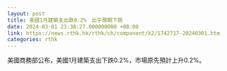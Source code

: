 ```yaml
---
layout: post
title: 美國1月建築支出跌0.2%　出乎預期下跌
date: 2024-03-01 23:38:27.000000000 +08:00
link: https://news.rthk.hk/rthk/ch/component/k2/1742717-20240301.htm
categories: rthk
---
```


美國商務部公布，美國1月建築支出下跌0.2%，市場原先預計上升0.2%。
